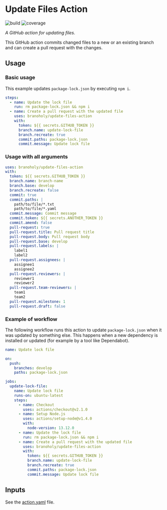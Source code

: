 # Update Files Action

![build](https://img.shields.io/github/workflow/status/branoholy/update-files-action/CI/main)
![coverage](https://img.shields.io/codecov/c/github/branoholy/update-files-action/main)

_A GitHub action for updating files._

This GitHub action commits changed files to a new or an existing branch and can create a pull request with the changes.

## Usage

### Basic usage

This example updates `package-lock.json` by executing `npm i`.

```yaml
steps:
  - name: Update the lock file
    run: rm package-lock.json && npm i
  - name: Create a pull request with the updated file
    uses: branoholy/update-files-action
    with:
      token: ${{ secrets.GITHUB_TOKEN }}
      branch.name: update-lock-file
      branch.recreate: true
      commit.paths: package-lock.json
      commit.message: Update lock file
```

### Usage with all arguments

```yaml
uses: branoholy/update-files-action
with:
  token: ${{ secrets.GITHUB_TOKEN }}
  branch.name: branch-name
  branch.base: develop
  branch.recreate: false
  commit: true
  commit.paths: |
    path/to/file/*.txt
    path/to/file/*.yaml
  commit.message: Commit message
  commit.token: ${{ secrets.ANOTHER_TOKEN }}
  commit.amend: false
  pull-request: true
  pull-request.title: Pull request title
  pull-request.body: Pull request body
  pull-request.base: develop
  pull-request.labels: |
    label1
    label2
  pull-request.assignees: |
    assignee1
    assignee2
  pull-request.reviewers: |
    reviewer1
    reviewer2
  pull-request.team-reviewers: |
    team1
    team2
  pull-request.milestone: 1
  pull-request.draft: false
```

### Example of workflow

The following workflow runs this action to update `package-lock.json` when it was updated by something else. This happens when a new dependency is installed or updated (for example by a tool like Dependabot).

```yaml
name: Update lock file

on:
  push:
    branches: develop
    paths: package-lock.json

jobs:
  update-lock-file:
    name: Update lock file
    runs-on: ubuntu-latest
    steps:
      - name: Checkout
        uses: actions/checkout@v2.1.0
      - name: Setup Node.js
        uses: actions/setup-node@v1.4.0
        with:
          node-version: 13.12.0
      - name: Update the lock file
        run: rm package-lock.json && npm i
      - name: Create a pull request with the updated file
        uses: branoholy/update-files-action
        with:
          token: ${{ secrets.GITHUB_TOKEN }}
          branch.name: update-lock-file
          branch.recreate: true
          commit.paths: package-lock.json
          commit.message: Update lock file
```

## Inputs

See the [action.yaml](action.yaml) file.
